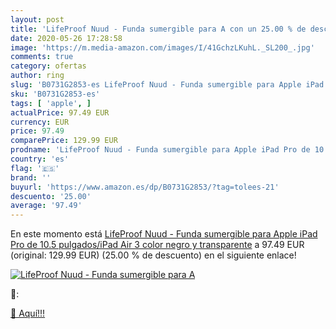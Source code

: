 ```yaml
---
layout: post
title: 'LifeProof Nuud - Funda sumergible para A con un 25.00 % de descuento'
date: 2020-05-26 17:28:58
image: 'https://m.media-amazon.com/images/I/41GchzLKuhL._SL200_.jpg'
comments: true
category: ofertas
author: ring
slug: 'B0731G2853-es LifeProof Nuud - Funda sumergible para Apple iPad Pro de...'
sku: 'B0731G2853-es'
tags: [ 'apple', ]
actualPrice: 97.49 EUR
currency: EUR
price: 97.49
comparePrice: 129.99 EUR
prodname: 'LifeProof Nuud - Funda sumergible para Apple iPad Pro de 10.5 pulgados/iPad Air 3  color negro y transparente'
country: 'es'
flag: '🇪🇸'
brand: ''
buyurl: 'https://www.amazon.es/dp/B0731G2853/?tag=tolees-21'
descuento: '25.00'
average: '97.49'
---
```


En este momento está [LifeProof Nuud - Funda sumergible para Apple iPad Pro de 10.5 pulgados/iPad Air 3  color negro y transparente](https://www.amazon.es/dp/B0731G2853/?tag=tolees-21) a 97.49 EUR (original: 129.99 EUR) (25.00 %  de descuento) en el siguiente enlace!

[![LifeProof Nuud - Funda sumergible para A](https://m.media-amazon.com/images/I/41GchzLKuhL._SL200_.jpg)](https://www.amazon.es/dp/B0731G2853/?tag=tolees-21)

🔎:


[🛒 Aquí!!!](https://www.amazon.es/dp/B0731G2853/?tag=tolees-21)
